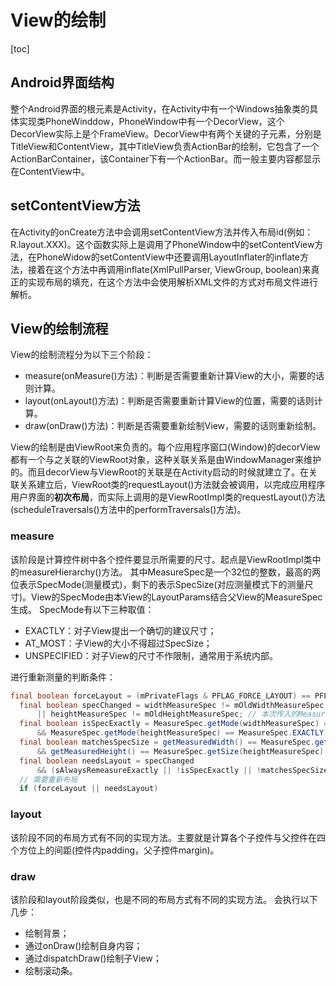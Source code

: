 # View的绘制
[toc]
## Android界面结构
整个Android界面的根元素是Activity，在Activity中有一个Windows抽象类的具体实现类PhoneWinddow，PhoneWindow中有一个DecorView，这个DecorView实际上是个FrameView。DecorView中有两个关键的子元素，分别是TitleView和ContentView，其中TitleView负责ActionBar的绘制，它包含了一个ActionBarContainer，该Container下有一个ActionBar。而一般主要内容都显示在ContentView中。

## setContentView方法
在Activity的onCreate方法中会调用setContentView方法并传入布局id(例如：R.layout.XXX)。这个函数实际上是调用了PhoneWindow中的setContentView方法，在PhoneWidow的setContentView中还要调用LayoutInflater的inflate方法，接着在这个方法中再调用inflate(XmlPullParser, ViewGroup, boolean)来真正的实现布局的填充，在这个方法中会使用解析XML文件的方式对布局文件进行解析。

## View的绘制流程
View的绘制流程分为以下三个阶段：
- measure(onMeasure()方法)：判断是否需要重新计算View的大小，需要的话则计算。
- layout(onLayout()方法)：判断是否需要重新计算View的位置，需要的话则计算。
- draw(onDraw()方法)：判断是否需要重新绘制View，需要的话则重新绘制。

View的绘制是由ViewRoot来负责的。每个应用程序窗口(Window)的decorView都有一个与之关联的ViewRoot对象，这种关联关系是由WindowManager来维护的。而且decorView与ViewRoot的关联是在Activity启动的时候就建立了。在关联关系建立后，ViewRoot类的requestLayout()方法就会被调用，以完成应用程序用户界面的**初次布局**，而实际上调用的是ViewRootImpl类的requestLayout()方法(scheduleTraversals()方法中的performTraversals()方法)。

### measure
该阶段是计算控件树中各个控件要显示所需要的尺寸。起点是ViewRootImpl类中的measureHierarchy()方法。
其中MeasureSpec是一个32位的整数，最高的两位表示SpecMode(测量模式)，剩下的表示SpecSize(对应测量模式下的测量尺寸)。View的SpecMode由本View的LayoutParams结合父View的MeasureSpec生成。
SpecMode有以下三种取值：
- EXACTLY：对子View提出一个确切的建议尺寸；
- AT_MOST：子View的大小不得超过SpecSize；
- UNSPECIFIED：对子View的尺寸不作限制，通常用于系统内部。

进行重新测量的判断条件：
```java
final boolean forceLayout = (mPrivateFlags & PFLAG_FORCE_LAYOUT) == PFLAG_FORCE_LAYOUT; //强制重新布局
  final boolean specChanged = widthMeasureSpec != mOldWidthMeasureSpec
      || heightMeasureSpec != mOldHeightMeasureSpec; // 本次传入的MeasureSpec与上次传入的不同
  final boolean isSpecExactly = MeasureSpec.getMode(widthMeasureSpec) == MeasureSpec.EXACTLY
      && MeasureSpec.getMode(heightMeasureSpec) == MeasureSpec.EXACTLY; // 若父View对子View提出了精确的宽高约束
  final boolean matchesSpecSize = getMeasuredWidth() == MeasureSpec.getSize(widthMeasureSpec)
      && getMeasuredHeight() == MeasureSpec.getSize(heightMeasureSpec); // 表示父View的宽高尺寸要求与上次测量的结果不同
  final boolean needsLayout = specChanged
      && (sAlwaysRemeasureExactly || !isSpecExactly || !matchesSpecSize);
  // 需要重新布局  
  if (forceLayout || needsLayout)
```

### layout
该阶段不同的布局方式有不同的实现方法。主要就是计算各个子控件与父控件在四个方位上的间距(控件内padding，父子控件margin)。

### draw
该阶段和layout阶段类似，也是不同的布局方式有不同的实现方法。
会执行以下几步：
- 绘制背景；
- 通过onDraw()绘制自身内容；
- 通过dispatchDraw()绘制子View；
- 绘制滚动条。